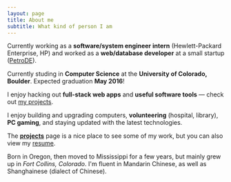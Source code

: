 ```yaml
---
layout: page
title: About me
subtitle: What kind of person I am
---
```

<div id="aboutme-section">

<p class="about-text">
<span class="fa fa-briefcase about-icon"></span>
Currently working as a <strong>software/system engineer intern</strong> (Hewlett-Packard Enterprise, HP) and worked as a <strong>web/database developer</strong> at a small startup (<a href="https://petrode.com/" target="_blank">PetroDE</a>).
</p>

<p class="about-text">
<span class="fa fa-graduation-cap about-icon"></span>
Currently studing in <strong>Computer Science</strong> at the <strong>University of Colorado, Boulder</strong>. Expected graduation <strong>May 2016</strong>!
</p>

<p class="about-text">
<span class="fa fa-code about-icon"></span>
I enjoy hacking out <strong>full-stack web apps</strong> and <strong>useful software tools</strong> &mdash; check out <a href="{{ site.url }}/projects">my projects</a>.
</p>

<p class="about-text">
<span class="fa fa-heart about-icon"></span>
I enjoy building and upgrading computers, <strong>volunteering</strong> (hospital, library), <strong>PC gaming</strong>, and staying updated with the latest technologies.
</p>

<p class="about-text">
<span class="fa fa-file-text-o about-icon"></span>
The <strong><a href="{{ site.url }}/projects">projects</a></strong> page is a nice place to see some of my work, but you can also view my <a href="https://drive.google.com/file/d/0B8mMgx7E3Dn9OEZtYng1Nmc4RDQ/view" target="_blank">resume</a>. 
</p>

<p class="about-text">
<span class="fa fa-globe about-icon"></span>
Born in Oregon, then moved to Mississippi for a few years, but mainly grew up in <i>Fort Collins, Colorado</i>. I'm fluent in Mandarin Chinese, as well as Shanghainese (dialect of Chinese).
</p>

</div>